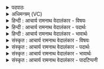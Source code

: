 <details><summary>पदपाठः</summary>

ए꣣व꣢। प꣣वस्व। मदिरः꣢। म꣡दा꣢꣯य। उ꣣दग्राभ꣡स्य꣢। उ꣣द। ग्राभ꣡स्य꣢। न꣣म꣡य꣢न्। व꣣धस्नु꣢म्। व꣣ध। स्नु꣢म्। प꣡रि꣢꣯। व꣡र्ण꣢꣯म्। भ꣡र꣢꣯माणः। रु꣡श꣢꣯न्तम्। ग꣣व्युः꣢। नः꣣। अर्ध। प꣡रि꣢꣯। सो꣣म। सिक्तः꣢। ८०८।
</details>

<details><summary>अधिमन्त्रम् (VC)</summary>

- पवमानः सोमः
- उपमन्युर्वासिष्ठः
- त्रिष्टुप्
- धैवतः
</details>

<details><summary>हिन्दी : आचार्य रामनाथ वेदालंकार - विषयः</summary>

अगले मन्त्र में पुनः वही विषय वर्णित है।
</details>

<details><summary>हिन्दी : आचार्य रामनाथ वेदालंकार - पदार्थः</summary>

पदार्थान्वयभाषाः -  हे (सोम) रस के भण्डार परमात्मन् ! (उदग्राभस्य) जल में निवास करनेवाले ग्राह के समान हिंसक कामादि शत्रु के (वधस्नुम्) वज्रशिखर को अर्थात् उसके हिंसकव्यापार को, (नमयन्) नीचे करते हुए,दूर करते हुए (मदिरः) आनन्दजनक आप (मदाय) आनन्द के लिए (एव) यथोचित रूप से (पवस्व) प्रस्रुत होवो,बहो और (सिक्तः) हृदय में सिंचे हुए आप (रुशन्तं वर्णम्) तेजस्वी रूप को (परि भरमाणः) धारण करते हुए (गव्युः) दिव्य प्रकाश की किरणें प्रदान करना चाहते हुए (नः) हमें (परि अर्ष) चारों ओर से प्राप्त होवो ॥३॥
</details>

<details><summary>हिन्दी : आचार्य रामनाथ वेदालंकार - भावार्थः</summary>

भावार्थभाषाः -  परमात्मा की उपासना से दुर्विचार नष्ट होते हैं, सद्विचार तथा सद्गुण उत्पन्न होते हैं, दिव्य ज्योति चमकने लगती है और आनन्दरस की धाराएँ उपासक को आप्लुत कर देती हैं ॥३॥ इस खण्ड में ब्रह्मविद्या में आचार्य का योगदान कहकर परमात्मा के पास से जीवात्मा में ब्रह्मानन्द का प्रवाह वर्णित होने से इस खण्ड की पूर्व खण्ड के साथ सङ्गति है ॥ तृतीय अध्याय में तृतीय खण्ड समाप्त ॥
</details>

<details><summary>संस्कृत : आचार्य रामनाथ वेदालंकार - विषयः</summary>

अथ पुनरपि स एव विषयो वर्ण्यते।
</details>

<details><summary>संस्कृत : आचार्य रामनाथ वेदालंकार - पदार्थः</summary>

पदार्थान्वयभाषाः -  हे (सोम) रसागार परमात्मन् ! (उदग्राभस्य) उदके निवसतो ग्राहस्य इव हिंसकस्य कामादिशत्रोः (वधस्नुम्) वज्रसानुम्,हिंसाव्यापारमित्यर्थः।[वध इति वज्रनाम। निघं० २।२०। स्नुशब्दः सानुपर्यायः।] (नमयन्) अधः कुर्वन् (मदिरः) आनन्दजनकः त्वम् (मदाय) आनन्दाय (एव) यथायथम् (पवस्व) प्रस्रव। किञ्च, (सिक्तः) हृदये क्षारितः त्वम् (रुशन्तं वर्णम्) तेजस्विरूपम् (परि भरमाणः) परिधारयन् (गव्युः) गाः दिव्यप्रकाशरश्मीन् अस्मभ्यं प्रदातुकामः (नः) अस्मान् (परि अर्ष) परिप्राप्नुहि ॥३॥
</details>

<details><summary>संस्कृत : आचार्य रामनाथ वेदालंकार - भावार्थः</summary>

भावार्थभाषाः -  परमात्मोपासनेन दुर्विचारा नश्यन्ति, सद्विचाराः सद्गुणाश्चोत्पद्यन्ते, दिव्यं ज्योतिर्दीप्यते, आनन्दरसधाराश्चोपासकमाप्लावयन्ति ॥३॥ अस्मिन् खण्डे ब्रह्मविद्यायामाचार्यस्य योगदानमुक्त्वा परमात्मनः सकाशाज्जीवात्मनि ब्रह्मानन्दप्रवाहस्य वर्णनादेतत्खण्डस्य पूर्वखण्डेन सह संगतिरस्ति ॥
</details>

<details><summary>संस्कृत : आचार्य रामनाथ वेदालंकार - पादटिप्पनी</summary>

टिप्पणी:   १. ऋ० ९।९७।१५, ‘वध॒स्नैः’ इति भेदः।
</details>